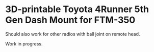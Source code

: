 # 3D-printable Toyota 4Runner 5th Gen Dash Mount for FTM-350
Should also work for other radios with ball joint on remote head.

Work in progress.
